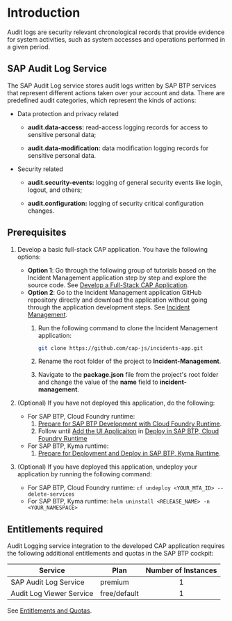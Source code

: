 # Introduction

Audit logs are security relevant chronological records that provide evidence for system activities, such as system accesses and operations performed in a given period. 


## SAP Audit Log Service

The SAP Audit Log service stores audit logs written by SAP BTP services that represent different actions taken over your account and data.
There are predefined audit categories, which represent the kinds of actions:

- Data protection and privacy related
    - **audit.data-access:** read-access logging records for access to sensitive personal data;

    - **audit.data-modification:** data modification logging records for sensitive personal data.

- Security related
    - **audit.security-events:** logging of general security events like login, logout, and others;

    - **audit.configuration:** logging of security critical configuration changes.

## Prerequisites

1. Develop a basic full-stack CAP application. You have the following options:
    - **Option 1**: Go through the following group of tutorials based on the Incident Management application step by step and explore the source code. See [Develop a Full-Stack CAP Application](https://developers.sap.com/group.cap-application-full-stack.html).
    - **Option 2**: Go to the Incident Management application GitHub repository directly and download the application without going through the application development steps. See [Incident Management](https://github.com/cap-js/incidents-app).
        1. Run the following command to clone the Incident Management application:

            ```sh
            git clone https://github.com/cap-js/incidents-app.git
            ```
        2. Rename the root folder of the project to **Incident-Management**.
        3. Navigate to the **package.json** file from the project's root folder and change the  value of the **name** field to **incident-management**.

2. (Optional) If you have not deployed this application, do the following:
   - For SAP BTP, Cloud Foundry runtime:
     1. [Prepare for SAP BTP Development with Cloud Foundry Runtime](https://developers.sap.com/tutorials/prepare-btp-cf.html).
     2. Follow until [Add the UI Applicaiton](https://developers.sap.com/tutorials/deploy-to-cf.html#2d5dd378-1a41-4166-9a4b-75f8181ba71f) in [Deploy in SAP BTP, Cloud Foundry Runtime](https://developers.sap.com/tutorials/deploy-to-cf.html#2d5dd378-1a41-4166-9a4b-75f8181ba71f)
   - For SAP BTP, Kyma runtime:
     1. [Prepare for Deployment and Deploy in SAP BTP, Kyma Runtime](../prerequisite-for-sample/prerquites-for-sample.md#prepare-application-to-deploy-to-kymak8s).

3. (Optional) If you have deployed this application, undeploy your application by running the following command:
   
   - For SAP BTP, Cloud Foundry runtime: `cf undeploy <YOUR_MTA_ID> --delete-services`
    - For SAP BTP, Kyma runtime: `helm uninstall <RELEASE_NAME> -n <YOUR_NAMESPACE>`

## Entitlements required

Audit Logging service integration to the developed CAP application requires the following additional entitlements and quotas in the SAP BTP cockpit:

| Service                           | Plan       | Number of Instances |
|-----------------------------------|------------|:-------------------:|
| SAP Audit Log Service | premium | 1 |
| Audit Log Viewer Service | free/default | 1

See [Entitlements and Quotas](https://help.sap.com/products/BTP/65de2977205c403bbc107264b8eccf4b/00aa2c23479d42568b18882b1ca90d79.html?locale=en-US).
   

